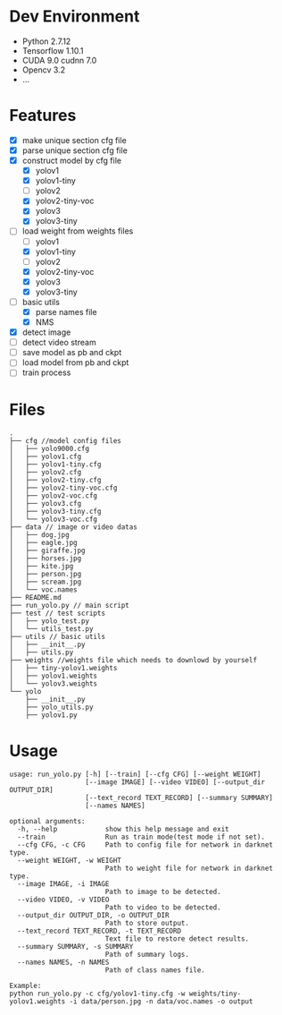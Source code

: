 # Dev Environment
- Python 2.7.12
- Tensorflow 1.10.1
- CUDA 9.0 cudnn 7.0
- Opencv 3.2
- ...

# Features
- [x] make unique section cfg file
- [x] parse unique section cfg file
- [x] construct model by cfg file
    - [x] yolov1
    - [x] yolov1-tiny
    - [ ] yolov2
    - [x] yolov2-tiny-voc
    - [x] yolov3
    - [x] yolov3-tiny
- [ ] load weight from weights files
    - [ ] yolov1
    - [x] yolov1-tiny
    - [ ] yolov2
    - [x] yolov2-tiny-voc
    - [x] yolov3
    - [x] yolov3-tiny
- [ ] basic utils
    - [x] parse names file
    - [x] NMS
- [x] detect image
- [ ] detect video stream
- [ ] save model as pb and ckpt
- [ ] load model from pb and ckpt
- [ ] train process

# Files
```
.
├── cfg //model config files
│   ├── yolo9000.cfg
│   ├── yolov1.cfg
│   ├── yolov1-tiny.cfg
│   ├── yolov2.cfg
│   ├── yolov2-tiny.cfg
│   ├── yolov2-tiny-voc.cfg
│   ├── yolov2-voc.cfg
│   ├── yolov3.cfg
│   ├── yolov3-tiny.cfg
│   └── yolov3-voc.cfg
├── data // image or video datas
│   ├── dog.jpg
│   ├── eagle.jpg
│   ├── giraffe.jpg
│   ├── horses.jpg
│   ├── kite.jpg
│   ├── person.jpg
│   ├── scream.jpg
│   └── voc.names
├── README.md
├── run_yolo.py // main script
├── test // test scripts 
│   ├── yolo_test.py
│   └── utils_test.py
├── utils // basic utils
│   ├── __init__.py
│   ├── utils.py
├── weights //weights file which needs to downlowd by yourself
│   ├── tiny-yolov1.weights
│   ├── yolov1.weights
│   └── yolov3.weights
└── yolo
    ├── __init__.py
    ├── yolo_utils.py
    ├── yolov1.py
```

# Usage
```
usage: run_yolo.py [-h] [--train] [--cfg CFG] [--weight WEIGHT]
                   [--image IMAGE] [--video VIDEO] [--output_dir OUTPUT_DIR]
                   [--text_record TEXT_RECORD] [--summary SUMMARY]
                   [--names NAMES]

optional arguments:
  -h, --help            show this help message and exit
  --train               Run as train mode(test mode if not set).
  --cfg CFG, -c CFG     Path to config file for network in darknet type.
  --weight WEIGHT, -w WEIGHT
                        Path to weight file for network in darknet type.
  --image IMAGE, -i IMAGE
                        Path to image to be detected.
  --video VIDEO, -v VIDEO
                        Path to video to be detected.
  --output_dir OUTPUT_DIR, -o OUTPUT_DIR
                        Path to store output.
  --text_record TEXT_RECORD, -t TEXT_RECORD
                        Text file to restore detect results.
  --summary SUMMARY, -s SUMMARY
                        Path of summary logs.
  --names NAMES, -n NAMES
                        Path of class names file.

Example:
python run_yolo.py -c cfg/yolov1-tiny.cfg -w weights/tiny-yolov1.weights -i data/person.jpg -n data/voc.names -o output
```